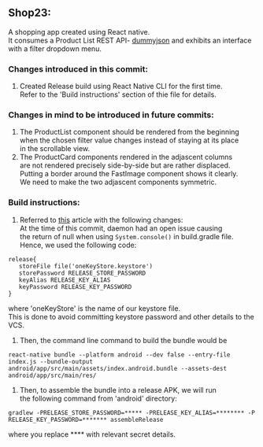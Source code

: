 ## Shop23:

A shopping app created using React native.  
It consumes a Product List REST API- [dummyjson](https://dummyjson.com/docs) and exhibits an interface  
with a filter dropdown menu.

### Changes introduced in this commit:

1. Created Release build using React Native CLI for the first time.  
   Refer to the 'Build instructions' section of thie file for details.

### Changes in mind to be introduced in future commits:

1. The ProductList component should be rendered from the beginning  
   when the chosen filter value changes instead of staying at its place  
    in the scrollable view.
1. The ProductCard components rendered in the adjascent columns  
   are not rendered precisely side-by-side but are rather displaced.  
   Putting a border around the FastImage component shows it clearly.  
   We need to make the two adjascent components symmetric.

### Build instructions:

1. Referred to [this](https://instamobile.io/android-development/generate-react-native-release-build-android/) article with the following changes:  
   At the time of this commit, daemon had an open issue causing  
   the return of null when using `System.console()` in build.gradle file.  
   Hence, we used the following code:

```
release{
   storeFile file('oneKeyStore.keystore')
   storePassword RELEASE_STORE_PASSWORD
   keyAlias RELEASE_KEY_ALIAS
   keyPassword RELEASE_KEY_PASSWORD
}
```

where 'oneKeyStore' is the name of our keystore file.  
 This is done to avoid committing keystore password and other details
to the VCS.

1. Then, the command line command to build the bundle would be

```
react-native bundle --platform android --dev false --entry-file index.js --bundle-output android/app/src/main/assets/index.android.bundle --assets-dest android/app/src/main/res/
```

1. Then, to assemble the bundle into a release APK, we will run  
   the following command from 'android' directory:

```
gradlew -PRELEASE_STORE_PASSWORD=***** -PRELEASE_KEY_ALIAS=******** -P RELEASE_KEY_PASSWORD=******* assembleRelease
```

where you replace \*\*\*\* with relevant secret details.
